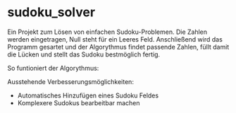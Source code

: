 # sudoku_solver

Ein Projekt zum Lösen von einfachen Sudoku-Problemen.
Die Zahlen werden eingetragen, Null steht für ein Leeres Feld. Anschließend wird das Programm gesartet und der Algorythmus findet passende Zahlen, füllt damit die Lücken und stellt das Sudoku bestmöglich fertig.

So funtioniert der Algorythmus:



Ausstehende Verbesserungsmöglichkeiten:
- Automatisches Hinzufügen eines Sudoku Feldes
- Komplexere Sudokus bearbeitbar machen
